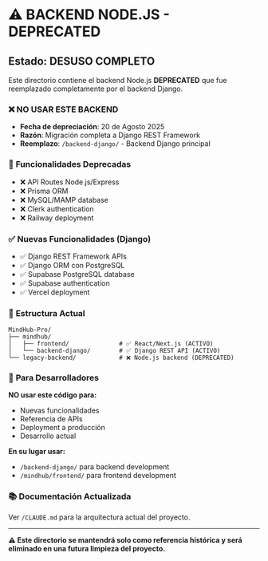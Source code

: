 # ⚠️ BACKEND NODE.JS - DEPRECATED

## Estado: DESUSO COMPLETO

Este directorio contiene el backend Node.js **DEPRECATED** que fue reemplazado completamente por el backend Django.

### ❌ **NO USAR ESTE BACKEND**

- **Fecha de depreciación**: 20 de Agosto 2025
- **Razón**: Migración completa a Django REST Framework
- **Reemplazo**: `/backend-django/` - Backend Django principal

### 🚫 **Funcionalidades Deprecadas**

- ❌ API Routes Node.js/Express
- ❌ Prisma ORM 
- ❌ MySQL/MAMP database
- ❌ Clerk authentication
- ❌ Railway deployment

### ✅ **Nuevas Funcionalidades (Django)**

- ✅ Django REST Framework APIs
- ✅ Django ORM con PostgreSQL
- ✅ Supabase PostgreSQL database
- ✅ Supabase authentication
- ✅ Vercel deployment

### 📁 **Estructura Actual**

```
MindHub-Pro/
├── mindhub/
│   ├── frontend/              # ✅ React/Next.js (ACTIVO)
│   └── backend-django/        # ✅ Django REST API (ACTIVO)
└── legacy-backend/            # ❌ Node.js backend (DEPRECATED)
```

### 🔧 **Para Desarrolladores**

**NO usar este código para:**
- Nuevas funcionalidades
- Referencia de APIs
- Deployment a producción
- Desarrollo actual

**En su lugar usar:**
- `/backend-django/` para backend development
- `/mindhub/frontend/` para frontend development

### 📚 **Documentación Actualizada**

Ver `/CLAUDE.md` para la arquitectura actual del proyecto.

---

**⚠️ Este directorio se mantendrá solo como referencia histórica y será eliminado en una futura limpieza del proyecto.**